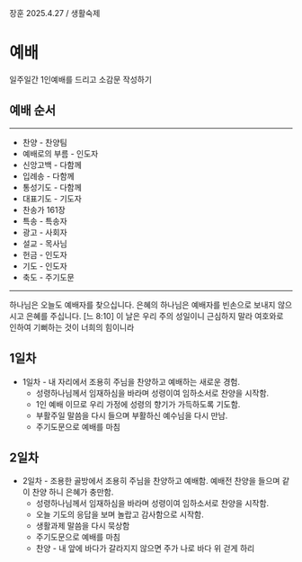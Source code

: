 장훈 2025.4.27 / 생활숙제

# 예배
일주일간 1인예배를 드리고 소감문 작성하기

## 예배 순서
---
* 찬양 - 찬양팀
* 예배로의 부름 - 인도자
* 신앙고백 - 다함께
* 입례송 - 다함께
* 통성기도 - 다함께
* 대표기도 - 기도자
* 찬송가 161장
* 특송 - 특송자
* 광고 - 사회자
* 설교 - 목사님
* 헌금 - 인도자
* 기도 - 인도자
* 축도 - 주기도문

---
하나님은 오늘도 예배자를 찾으십니다. 은혜의 하나님은 예배자를 빈손으로 보내지 않으시고 은혜를 주십니다. 
[느 8:10] 이 날은 우리 주의 성일이니  근심하지 말라 여호와로 인하여 기뻐하는 것이  너희의 힘이니라 


## 1일차
* 1일차 - 내 자리에서 조용히 주님을 찬양하고 예배하는 새로운 경험. 
  * 성령하나님께서 임재하심을 바라며 성령이여 임하소서로 찬양을 시작함.
  * 1인 예배 이므로 우리 가정에 성령의 향기가 가득하도록 기도함.
  * 부활주일 말씀을 다시 들으며 부활하신 예수님을 다시 만남.
  * 주기도문으로 예배를 마침

## 2일차
* 2일차 - 조용한 골방에서 조용히 주님을 찬양하고 예배함. 예배전 찬양을 들으며 같이 찬양 하니 은혜가 충만함. 
  * 성령하나님께서 임재하심을 바라며 성령이여 임하소서로 찬양을 시작함.
  * 오늘 기도의 응답을 보며 놀랍고 감사함으로 시작함. 
  * 생활과제 말씀을 다시 묵상함
  * 주기도문으로 예배를 마침
  * 찬양 - 내 앞에 바다가 갈라지지 않으면 주가 나로 바다 위 걷게 하리 
